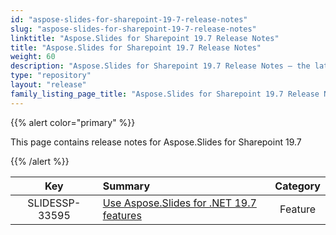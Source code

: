 ```yaml
---
id: "aspose-slides-for-sharepoint-19-7-release-notes"
slug: "aspose-slides-for-sharepoint-19-7-release-notes"
linktitle: "Aspose.Slides for Sharepoint 19.7 Release Notes"
title: "Aspose.Slides for Sharepoint 19.7 Release Notes"
weight: 60
description: "Aspose.Slides for Sharepoint 19.7 Release Notes – the latest updates and fixes."
type: "repository"
layout: "release"
family_listing_page_title: "Aspose.Slides for Sharepoint 19.7 Release Notes"
---
```


{{% alert color="primary" %}} 

This page contains release notes for Aspose.Slides for Sharepoint 19.7

{{% /alert %}} 

|**Key** |**Summary** |**Category** |
| :-: | :- | :-: |
|SLIDESSP-33595|[Use Aspose.Slides for .NET 19.7 features](/slides/net/release-notes/2019/aspose-slides-for-net-19-7-release-notes/)|Feature|


